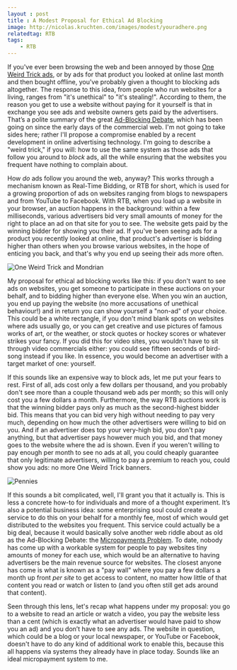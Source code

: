 ```yaml
---
layout : post
title : A Modest Proposal for Ethical Ad Blocking
image: http://nicolas.kruchten.com/images/modest/youradhere.png
relatedtag: RTB
tags:
    - RTB
---
```


If you've ever been browsing the web and been annoyed by those [One Weird Trick ads][owt], or by ads for that product you looked at online last month and then bought offline, you've probably given a thought to blocking ads altogether. The response to this idea, from people who run websites for a living, ranges from "it's unethical" to "it's stealing!". According to them, the reason you get to use a website without paying for it yourself is that in exchange you see ads and website owners gets paid by the advertisers. That’s a polite summary of the great [Ad-Blocking Debate][abd], which has been going on since the early days of the commercial web. I'm not going to take sides here; rather I'll propose a compromise enabled by a recent development in online advertising technology. I'm going to describe a "weird trick," if you will: how to use the same system as those ads that follow you around to *block* ads, all the while ensuring that the websites you frequent have nothing to complain about.

<!-- more -->

How *do* ads follow you around the web, anyway? This works through a mechanism known as Real-Time Bidding, or RTB for short, which is used for a growing proportion of ads on websites ranging from blogs to newspapers and from YouTube to Facebook. With RTB, when you load up a website in your browser, an auction happens in the background: within a few milliseconds, various advertisers bid very small amounts of money for the right to place an ad on that site for you to see. The website gets paid by the winning bidder for showing you their ad. If you've been seeing ads for a product you recently looked at online, that product's advertiser is bidding higher than others when you browse various websites, in the hope of enticing you back, and that's why you end up seeing their ads more often. 

![One Weird Trick and Mondrian](http://nicolas.kruchten.com/images/modest/oneweirdmondrian.png)
        
My proposal for ethical ad blocking works like this: if you don't want to see ads on websites, you get someone to participate in these auctions on your behalf, and to bidding higher than everyone else. When you win an auction, you end up paying the website (no more accusations of unethical behaviour!) and in return you can show yourself a "non-ad" of your choice. This could be a white rectangle, if you don't mind blank spots on websites where ads usually go, or you can get creative and use pictures of famous works of art, or the weather, or stock quotes or hockey scores or whatever strikes your fancy. If you did this for video sites, you wouldn't have to sit through video commercials either: you could see fifteen seconds of bird-song instead if you like. In essence, you would become an advertiser with a target market of one: yourself.

If this sounds like an expensive way to block ads, let me put your fears to rest. First of all, ads cost only a few dollars per thousand, and you probably don't see more than a couple thousand web ads per month; so this will only cost you a few dollars a month. Furthermore, the way RTB auctions work is that the winning bidder pays only as much as the second-highest bidder bid. This means that you can bid very high without needing to pay very much, depending on how much the other advertisers were willing to bid on you. And if an advertiser does top your very-high bid, you don't pay anything, but that advertiser pays however much you bid, and that money goes to the website where the ad is shown. Even if you weren't willing to pay enough per month to see no ads at all, you could cheaply guarantee that only legitimate advertisers, willing to pay a premium to reach you, could show you ads: no more One Weird Trick banners.

![Pennies](http://nicolas.kruchten.com/images/modest/pennies.jpeg)

If this sounds a bit complicated, well, I'll grant you that it actually is. This is less a concrete how-to for individuals and more of a thought experiment. It’s also a potential business idea: some enterprising soul could create a service to do this on your behalf for a monthly fee, most of which would get distributed to the websites you frequent. This service could actually be a big deal, because it would basically solve another web riddle about as old as the Ad-Blocking Debate: the [Micropayments Problem][mp]. To date, nobody has come up with a workable system for people to pay websites tiny amounts of money for each use, which would be an alternative to having advertisers be the main revenue source for websites. The closest anyone has come is what is known as a "pay wall" where you pay a few dollars a month up front *per site* to get access to content, no matter how little of that content you read or watch or listen to (and you often still get ads around that content).

Seen through this lens, let's recap what happens under my proposal: you go to a website to read an article or watch a video, you pay the website less than a cent (which is exactly what an advertiser would have paid to show you an ad) and you don’t have to see any ads. The website in question, which could be a blog or your local newspaper, or YouTube or Facebook, doesn't have to do any kind of additional work to enable this, because this all happens via systems they already have in place today. Sounds like an ideal micropayment system to me.

[owt]: http://www.slate.com/articles/business/moneybox/2013/07/how_one_weird_trick_conquered_the_internet_what_happens_when_you_click_on.single.html
[abd]: https://www.google.ca/search?q=ethical+ad+blocking
[mp]: http://www.shirky.com/weblog/2009/02/why-small-payments-wont-save-publishers/
